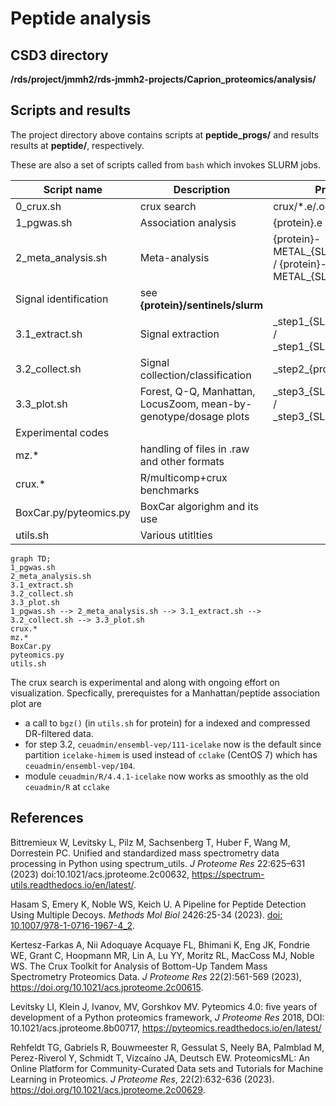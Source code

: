 # Peptide analysis

## CSD3 directory

**/rds/project/jmmh2/rds-jmmh2-projects/Caprion_proteomics/analysis/**

## Scripts and results

The project directory above contains scripts at **peptide_progs/** and results results at **peptide/**, respectively.

These are also a set of scripts called from `bash` which invokes SLURM jobs.

Script name| Description          | Protein-specific error/output
-----------|----------------------|-----------------------------------------------------------
0_crux.sh | crux search | crux/*.e/.o
1_pgwas.sh | Association analysis | {protein}.e / {protein}.o
2_meta_analysis.sh | Meta-analysis| {protein}-METAL\_{SLURM\_job\_id}\_{phenotype\_number}.e / {protein}-METAL\_{SLURM\_job\_id}\_{phenotype\_number}.o
Signal identification | see **{protein}/sentinels/slurm**
3.1_extract.sh | Signal extraction | \_step1\_{SLURM\_job\_id}\_{phenotype\_number}.e / \_step1\_{SLURM\_job\_id}\_{phenotype\_number}.o
3.2_collect.sh | Signal collection/classification | \_step2\_{protein}.e / \_step2\_{protein}.o
3.3_plot.sh | Forest, Q-Q, Manhattan, LocusZoom, mean-by-genotype/dosage plots | \_step3\_{SLURM\_job\_id}\_{phenotype\_number}.e / \_step3\_{SLURM\_job\_id}\_{phenotype\_number}.o
Experimental codes |
mz.* | handling of files in .raw and other formats
crux.* | R/multicomp+crux benchmarks
BoxCar.py/pyteomics.py | BoxCar algorighm and its use
utils.sh | Various utitlties

```mermaid
graph TD;
1_pgwas.sh
2_meta_analysis.sh
3.1_extract.sh
3.2_collect.sh
3.3_plot.sh
1_pgwas.sh --> 2_meta_analysis.sh --> 3.1_extract.sh --> 3.2_collect.sh --> 3.3_plot.sh
crux.*
mz.*
BoxCar.py
pyteomics.py
utils.sh
```

The crux search is experimental and along with ongoing effort on visualization. Specfically, prerequistes for a Manhattan/peptide association plot are

- a call to `bgz()` (in `utils.sh` for protein) for a indexed and compressed DR-filtered data.
- for step 3.2, `ceuadmin/ensembl-vep/111-icelake` now is the default since partition `icelake-himem` is used instead of `cclake` (CentOS 7) which has `ceuadmin/ensembl-vep/104`.
- module `ceuadmin/R/4.4.1-icelake` now works as smoothly as the old `ceuadmin/R` at `cclake`

## References

Bittremieux W, Levitsky L, Pilz M, Sachsenberg T, Huber F, Wang M, Dorrestein PC. Unified and standardized mass spectrometry data processing in Python using spectrum_utils. *J Proteome Res* 22:625–631 (2023) doi:10.1021/acs.jproteome.2c00632, <https://spectrum-utils.readthedocs.io/en/latest/>.

Hasam S, Emery K, Noble WS, Keich U. A Pipeline for Peptide Detection Using Multiple Decoys. *Methods Mol Biol* 2426:25-34 (2023). [doi: 10.1007/978-1-0716-1967-4_2](https://link.springer.com/protocol/10.1007/978-1-0716-1967-4_2).

Kertesz-Farkas A, Nii Adoquaye Acquaye FL, Bhimani K, Eng JK, Fondrie WE, Grant C, Hoopmann MR, Lin A, Lu YY, Moritz RL, MacCoss MJ, Noble WS. The Crux Toolkit for Analysis of Bottom-Up Tandem Mass Spectrometry Proteomics Data. *J Proteome Res* 22(2):561-569 (2023), <https://doi.org/10.1021/acs.jproteome.2c00615>.

Levitsky LI, Klein J, Ivanov, MV, Gorshkov MV. Pyteomics 4.0: five years of development of a Python proteomics framework, *J Proteome Res* 2018, DOI: 10.1021/acs.jproteome.8b00717, <https://pyteomics.readthedocs.io/en/latest/>

Rehfeldt TG, Gabriels R, Bouwmeester R, Gessulat S, Neely BA, Palmblad M, Perez-Riverol Y, Schmidt T, Vizcaíno JA, Deutsch EW. ProteomicsML: An Online Platform for Community-Curated Data sets and Tutorials for Machine Learning in Proteomics. *J Proteome Res*, 22(2):632-636 (2023). <https://doi.org/10.1021/acs.jproteome.2c00629>.
